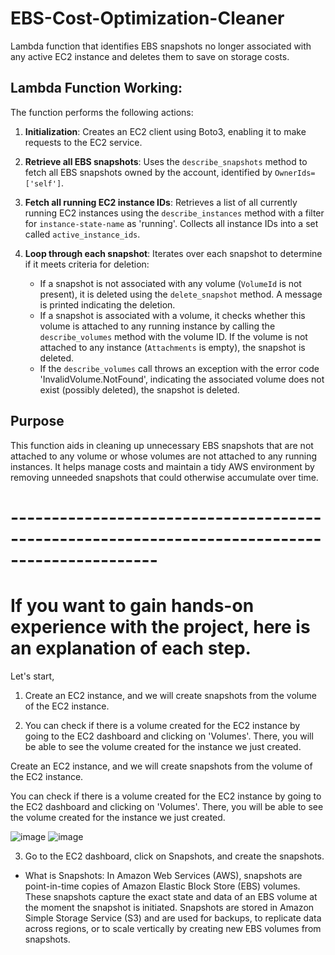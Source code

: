 # EBS-Cost-Optimization-Cleaner
Lambda function that identifies EBS snapshots no longer associated with any active EC2 instance and deletes them to save on storage costs.

## Lambda Function Working:
The function performs the following actions:

1. **Initialization**: Creates an EC2 client using Boto3, enabling it to make requests to the EC2 service.
2. **Retrieve all EBS snapshots**: Uses the `describe_snapshots` method to fetch all EBS snapshots owned by the account, identified by `OwnerIds=['self']`.
3. **Fetch all running EC2 instance IDs**: Retrieves a list of all currently running EC2 instances using the `describe_instances` method with a filter for `instance-state-name` as 'running'. Collects all instance IDs into a set called `active_instance_ids`.
4. **Loop through each snapshot**: Iterates over each snapshot to determine if it meets criteria for deletion:

    - If a snapshot is not associated with any volume (`VolumeId` is not present), it is deleted using the `delete_snapshot` method. A message is printed indicating the deletion.
    - If a snapshot is associated with a volume, it checks whether this volume is attached to any running instance by calling the `describe_volumes` method with the volume ID. If the volume is not attached to any instance (`Attachments` is empty), the snapshot is deleted.
    - If the `describe_volumes` call throws an exception with the error code 'InvalidVolume.NotFound', indicating the associated volume does not exist (possibly deleted), the snapshot is deleted.

## Purpose

This function aids in cleaning up unnecessary EBS snapshots that are not attached to any volume or whose volumes are not attached to any running instances. It helps manage costs and maintain a tidy AWS environment by removing unneeded snapshots that could otherwise accumulate over time.

# ----------------------------------------------------------------------------------------------

# If you want to gain hands-on experience with the project, here is an explanation of each step.

Let's start,

1. Create an EC2 instance, and we will create snapshots from the volume of the EC2 instance.

2. You can check if there is a volume created for the EC2 instance by going to the EC2 dashboard and clicking on 'Volumes'. There, you will be able to see the volume created for the instance we just created.

Create an EC2 instance, and we will create snapshots from the volume of the EC2 instance.

You can check if there is a volume created for the EC2 instance by going to the EC2 dashboard and clicking on 'Volumes'. There, you will be able to see the volume created for the instance we just created.

![image](https://github.com/DeoreRohit4/EBS-Cost-Optimization-Cleaner/assets/102886808/508983a6-a183-4dee-89ff-a33e08f9c779)
![image](https://github.com/DeoreRohit4/EBS-Cost-Optimization-Cleaner/assets/102886808/6c5b1db0-db97-483d-b5af-ec9ed84bdffe)

3. Go to the EC2 dashboard, click on Snapshots, and create the snapshots.
- What is Snapshots: In Amazon Web Services (AWS), snapshots are point-in-time copies of Amazon Elastic Block Store (EBS) volumes. These snapshots capture the exact state and data of an EBS volume at the moment the snapshot is initiated. Snapshots are stored in Amazon Simple Storage Service (S3) and are used for backups, to replicate data across regions, or to scale vertically by creating new EBS volumes from snapshots.
